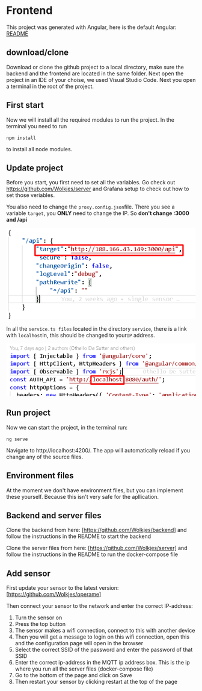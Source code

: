 # Frontend

This project was generated with Angular, here is the default Angular: [README](angular.md)

## download/clone

Download or clone the github project to a local directory, make sure the backend and the frontend are located in the same folder. Next open the project in an IDE of your choise, we used Visual Studio Code. Next you open a terminal in the root of the project.

## First start

Now we will install all the required modules to run the project. In the terminal you need to run

```
npm install
```

to install all node modules.

## Update project

Before you start, you first need to set all the variables. Go check out https://github.com/Wolkjes/server and Grafana setup to check out how to set those veriables.

You also need to change the `proxy.config.json`file. There you see a variable `target`, you **ONLY** need to change the IP. So **don't change :3000 and /api**

<img src="images/proxy.png"></img>

In all the `service.ts files` located in the directory `service`, there is a link with `localhost`in, this should be changed to your`IP` address.

<img src="images/localhost.png"></img>

## Run project

Now we can start the project, in the terminal run:

```
ng serve
```

Navigate to http://localhost:4200/. The app will automatically reload if you change any of the source files.

## Environment files

At the moment we don't have environment files, but you can implement these yourself. Because this isn't very safe for the apllication.

## Backend and server files

Clone the backend from here: [https://github.com/Wolkjes/backend] and follow the instructions in the README to start the backend

Clone the server files from here: [https://github.com/Wolkjes/server] and follow the instructions in the README to run the docker-compose file

## Add sensor

First update your sensor to the latest version: [https://github.com/Wolkjes/operame]

Then connect your sensor to the network and enter the correct IP-address:

<ol>
    <li>Turn the sensor on</li>
    <li>Press the top button</li>
    <li>The sensor makes a wifi connection, connect to this with another device</li>
    <li>Then you will get a message to login on this wifi connection, open this and the configuration page will open in the browser</li>
    <li>Select the correct SSID of the password and enter the password of that SSID</li>
    <li>Enter the correct ip-address in the MQTT ip address box. This is the ip where you run all the server files (docker-compose file)</li>
    <li>Go to the bottom of the page and click on Save</li>
    <li>Then restart your sensor by clicking restart at the top of the page</li>
</ol>

